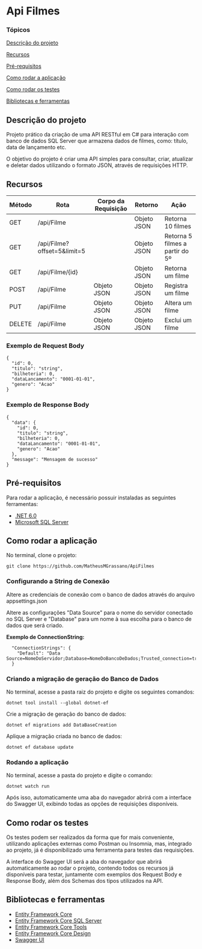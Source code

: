 # Api Filmes 

### Tópicos 

[Descrição do projeto](#descrição-do-projeto)

[Recursos](#recursos)

[Pré-requisitos](#pré-requisitos)

[Como rodar a aplicação](#como-rodar-a-aplicação)

[Como rodar os testes](#como-rodar-os-testes)

[Bibliotecas e ferramentas](#bibliotecas-e-ferramentas)


## Descrição do projeto 

Projeto prático da criação de uma API RESTful em C# para interação com banco de dados SQL Server que armazena dados de filmes, como: título, data de lançamento etc.

O objetivo do projeto é criar uma API simples para consultar, criar, atualizar e deletar dados utilizando o formato JSON, através de requisições HTTP.


## Recursos

| Método | Rota                        | Corpo da Requisição | Retorno     | Ação                            |
| ------ | --------------------------- | ------------------- | ----------- | ------------------------------- |
| GET    | /api/Filme                  |                     | Objeto JSON | Retorna 10 filmes               |
| GET    | /api/Filme?offset=5&limit=5 |                     | Objeto JSON | Retorna 5 filmes a partir do 5º |
| GET    | /api/Filme/{id}             |                     | Objeto JSON | Retorna um filme                |
| POST   | /api/Filme                  | Objeto JSON         | Objeto JSON | Registra um filme               |
| PUT    | /api/Filme                  | Objeto JSON         | Objeto JSON | Altera um filme                 |
| DELETE | /api/Filme                  | Objeto JSON         | Objeto JSON | Exclui um filme                 |

### Exemplo de Request Body
```
{
  "id": 0,
  "titulo": "string",
  "bilheteria": 0,
  "dataLancamento": "0001-01-01",
  "genero": "Acao"
}
```

### Exemplo de Response Body
```
{
  "data": {
    "id": 0,
    "titulo": "string",
    "bilheteria": 0,
    "dataLancamento": "0001-01-01",
    "genero": "Acao"
  },
  "message": "Mensagem de sucesso"
}
```


## Pré-requisitos

Para rodar a aplicação, é necessário possuir instaladas as seguintes ferramentas:

- [.NET 6.0](https://dotnet.microsoft.com/pt-br/download/dotnet/6.0)
- [Microsoft SQL Server](https://www.microsoft.com/pt-br/sql-server/sql-server-downloads)


## Como rodar a aplicação

No terminal, clone o projeto: 

```
git clone https://github.com/MatheusMGrassano/ApiFilmes
```

### Configurando a String de Conexão

Altere as credenciais de conexão com o banco de dados através do arquivo appsettings.json

Altere as configurações "Data Source" para o nome do servidor conectado no SQL Server e "Database" para um nome à sua escolha para o banco de dados que será criado.

**Exemplo de ConnectionString:**
```
  "ConnectionStrings": {
    "Default": "Data Source=NomeDoServidor;Database=NomeDoBancoDeDados;Trusted_connection=true;Encrypt=false;TrustServerCertificate=true"
  }
```

### Criando a migração de geração do Banco de Dados

No terminal, acesse a pasta raiz do projeto e digite os seguintes comandos:
```
dotnet tool install --global dotnet-ef
```

Crie a migração de geração do banco de dados:
```
dotnet ef migrations add DataBaseCreation
```

Aplique a migração criada no banco de dados:
```
dotnet ef database update
```

### Rodando a aplicação

No terminal, acesse a pasta do projeto e digite o comando: 
```
dotnet watch run
```

Após isso, automaticamente uma aba do navegador abrirá com a interface do Swagger UI, exibindo todas as opções de requisições disponíveis.


## Como rodar os testes

Os testes podem ser realizados da forma que for mais conveniente, utilizando aplicações externas como Postman ou Insomnia, mas, integrado ao projeto, já é disponibilizado uma ferramenta para testes das requisições.

A interface do Swagger UI será a aba do navegador que abrirá automaticamente ao rodar o projeto, contendo todos os recursos já disponíveis para testar, juntamente com exemplos dos Request Body e Response Body, além dos Schemas dos tipos utilizados na API. 


## Bibliotecas e ferramentas

- [Entity Framework Core](https://www.nuget.org/packages/Microsoft.EntityFrameworkCore/)
- [Entity Framework Core SQL Server](https://www.nuget.org/packages/Microsoft.EntityFrameworkCore.SqlServer)
- [Entity Framework Core Tools](https://www.nuget.org/packages/Microsoft.EntityFrameworkCore.Tools)
- [Entity Framework Core Design](https://www.nuget.org/packages/Microsoft.EntityFrameworkCore.Design)
- [Swagger UI](https://swagger.io/tools/swagger-ui/)
